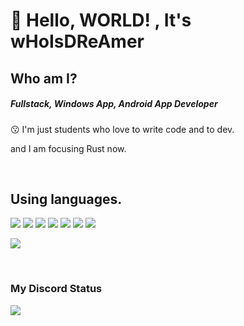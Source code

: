 # 👋 Hello, WORLD! , It's wHoIsDReAmer

<div align="left">
   <h2>Who am I?</h2>
   <h5> Fullstack, Windows App, Android App Developer</h5>
   <p>😗 I'm just students who love to write code and to dev.</p>
   <p> and I am focusing Rust now. </p>
   </br>
    
    
   <h2> Using languages. </h2>
   
   ![](https://img.shields.io/badge/JAVA-007396?style=for-the-badge&logo=java&logoColor=white)
   ![](https://img.shields.io/badge/C%2B%2B-00599C?style=for-the-badge&logo=C%2B%2B&logoColor=white)
   ![](https://img.shields.io/badge/JS-F7DF1E?style=for-the-badge&logo=JavaScript&logoColor=white)
   ![](https://img.shields.io/badge/Rust-DF0067?style=for-the-badge&logo=Rust&logoColor=white")
   ![](https://img.shields.io/badge/C%23-239120?style=for-the-badge&logo=C%20Sharp&logoColor=white")
   ![](https://img.shields.io/badge/Go-FFFFFF?style=for-the-badge&logo=Go&logoColor=white")
   ![](https://img.shields.io/badge/React-FFFFFF?style=for-the-badge&logo=React&logoColor=white")
   
  ![](https://github-readme-stats.vercel.app/api/top-langs/?username=wHoIsDReAmer&theme=nord&layout=compact)
  
  </br>
  <h3> My Discord Status </h3>
  
  ![](https://discord-readme-badge.vercel.app/api?id=874489814618103848)
  
</div>
